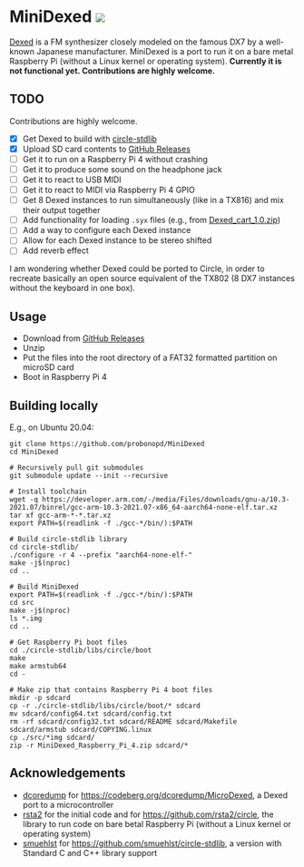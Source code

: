 # MiniDexed ![](https://github.com/probonopd/MiniDexed/actions/workflows/build.yml/badge.svg)

[Dexed](https://asb2m10.github.io/dexed/) is a FM synthesizer closely modeled on the famous DX7 by a well-known Japanese manufacturer. MiniDexed is a port to run it on a bare metal Raspberry Pi (without a Linux kernel or operating system). __Currently it is not functional yet. Contributions are highly welcome.__

## TODO

 Contributions are highly welcome.

- [x] Get Dexed to build with [circle-stdlib](https://github.com/smuehlst/circle-stdlib)
- [x] Upload SD card contents to [GitHub Releases](../../releases)
- [ ] Get it to run on a Raspberry Pi 4 without crashing
- [ ] Get it to produce some sound on the headphone jack
- [ ] Get it to react to USB MIDI
- [ ] Get it to react to MIDI via Raspberry Pi 4 GPIO
- [ ] Get 8 Dexed instances to run simultaneously (like in a TX816) and mix their output together
- [ ] Add functionality for loading `.syx` files (e.g., from [Dexed_cart_1.0.zip](http://hsjp.eu/downloads/Dexed/Dexed_cart_1.0.zip))
- [ ] Add a way to configure each Dexed instance
- [ ] Allow for each Dexed instance to be stereo shifted
- [ ] Add reverb effect

I am wondering whether Dexed could be ported to Circle, in order to recreate basically an open source equivalent of the TX802 (8 DX7 instances without the keyboard in one box).

## Usage

* Download from [GitHub Releases](../../releases)
* Unzip
* Put the files into the root directory of a FAT32 formatted partition on microSD card
* Boot in Raspberry Pi 4

## Building locally

E.g., on Ubuntu 20.04:

```
git clone https://github.com/probonopd/MiniDexed
cd MiniDexed

# Recursively pull git submodules
git submodule update --init --recursive

# Install toolchain
wget -q https://developer.arm.com/-/media/Files/downloads/gnu-a/10.3-2021.07/binrel/gcc-arm-10.3-2021.07-x86_64-aarch64-none-elf.tar.xz
tar xf gcc-arm-*-*.tar.xz 
export PATH=$(readlink -f ./gcc-*/bin/):$PATH

# Build circle-stdlib library
cd circle-stdlib/
./configure -r 4 --prefix "aarch64-none-elf-"
make -j$(nproc)
cd ..

# Build MiniDexed
export PATH=$(readlink -f ./gcc-*/bin/):$PATH
cd src
make -j$(nproc)
ls *.img
cd ..

# Get Raspberry Pi boot files
cd ./circle-stdlib/libs/circle/boot
make
make armstub64
cd -

# Make zip that contains Raspberry Pi 4 boot files
mkdir -p sdcard
cp -r ./circle-stdlib/libs/circle/boot/* sdcard
mv sdcard/config64.txt sdcard/config.txt
rm -rf sdcard/config32.txt sdcard/README sdcard/Makefile sdcard/armstub sdcard/COPYING.linux
cp ./src/*img sdcard/
zip -r MiniDexed_Raspberry_Pi_4.zip sdcard/*
```

## Acknowledgements

* [dcoredump](https://github.com/dcoredump) for https://codeberg.org/dcoredump/MicroDexed, a Dexed port to a microcontroller
* [rsta2](https://github.com/rsta2) for the initial code and for https://github.com/rsta2/circle, the library to run code on bare betal Raspberry Pi (without a Linux kernel or operating system)
* [smuehlst](https://github.com/smuehlst) for https://github.com/smuehlst/circle-stdlib, a version with Standard C and C++ library support
